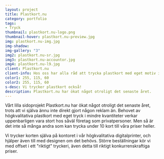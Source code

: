 ```yaml
---
layout: project
title: Plastkort.nu 
category: portfolio
tags:
- Tryck
thumbnail: plastkort.nu-logo.png
thumbnail-hover: plastkort.nu-preview.jpg
img: plastkort.nu-img.jpg
img-shadow: 
img-gallery: "3"
img2: plastkort.nu-sr.jpg
img3: plastkort.nu-accountor.jpg
img4: plastkort.nu-l9.jpg
client: Plastkort.nu
client-info: Hos oss har alla råd att trycka plastkort med eget motiv i riktig kvalitet. Från ett enda kort och uppåt.
color1: 255, 115, 60
color2: 255, 115, 60
s-desc: Vi trycker plastkort också! 
description: Plastkort.nu har ökat något otroligt det senaste året.
---
```

Vårt lilla sidoprojekt Plastkort.nu har ökat något otroligt det senaste året, trots att vi själva ännu inte direkt gjort någon reklam än. Behovet av högkvalitativa plastkort med eget tryck i mindre kvantiteter verkar uppenbarligen vara stort hos såväl företag som privatpersoner. Men så är det inte så många andra som kan trycka under 10 kort till våra priser heller. 

Vi trycker korten själva på kontoret i vår högkvalitativa digitalprinter, och hjälper även till med designen om det behövs. Större beställningar kör vi med offset i ett "riktigt" tryckeri, även detta till riktigt konkurrenskraftiga priser.